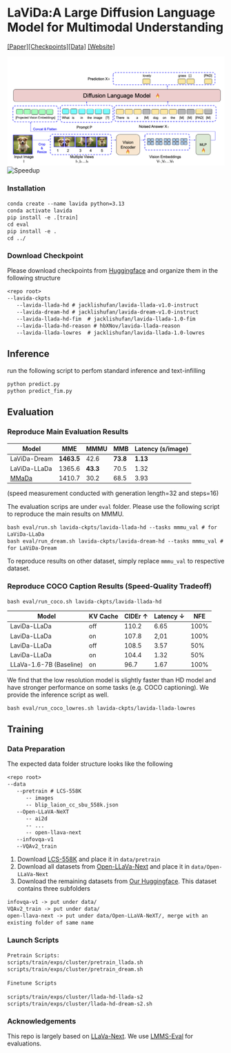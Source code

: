 # LaViDa:A Large Diffusion Language Model for Multimodal Understanding

[[Paper]](paper/paper.pdf)[[Checkpoints]](https://huggingface.co/collections/jacklishufan/lavida-10-682ecf5a5fa8c5df85c61ded)[[Data]](https://huggingface.co/datasets/jacklishufan/lavida-train) [[Website]](https://homepage.jackli.org/projects/lavida/)





![Model Architecture](images/architecture.png)
![Speedup](images/demo_hd.gif)

### Installation

```
conda create --name lavida python=3.13
conda activate lavida
pip install -e .[train]
cd eval
pip install -e .
cd ../
```

### Download Checkpoint

Please download checkpoints from [Huggingface](https://huggingface.co/collections/jacklishufan/lavida-10-682ecf5a5fa8c5df85c61ded)  and organize them in the following structure
```
<repo root>
--lavida-ckpts
   --lavida-llada-hd # jacklishufan/lavida-llada-v1.0-instruct
   --lavida-dream-hd # jacklishufan/lavida-dream-v1.0-instruct
   --lavida-llada-hd-fim  # jacklishufan/lavida-llada-1.0-fim
   --lavida-llada-hd-reason # hbXNov/lavida-llada-reason
   --lavida-llada-lowres  # jacklishufan/lavida-llada-1.0-lowres
```

## Inference
run the following script to perfom standard inference and text-infilling
```
python predict.py
python predict_fim.py
```
## Evaluation
### Reproduce Main Evaluation Results

| Model         | MME    | MMMU | MMB  | Latency (s/image) |
|---------------|--------|------|------|-------------------|
| LaViDa-Dream  | **1463.5** | 42.6 | **73.8** | **1.13**              |
| LaViDa-LLaDa  | 1365.6 | **43.3** | 70.5 | 1.32              |
| [MMaDa](MMaDa)         | 1410.7 | 30.2 | 68.5 | 3.93             |

(speed measurement conducted with generation length=32 and steps=16)

The evaluation scrips are under `eval` folder. Please use the following script to reproduce the main results on MMMU.

```
bash eval/run.sh lavida-ckpts/lavida-llada-hd --tasks mmmu_val # for LaViDa-LLaDa
bash eval/run_dream.sh lavida-ckpts/lavida-dream-hd --tasks mmmu_val # for LaViDa-Dream
```


To reproduce results on other dataset, simply replace `mmmu_val` to respective dataset.

### Reproduce COCO Caption Results (Speed-Quality Tradeoff)


```
bash eval/run_coco.sh lavida-ckpts/lavida-llada-hd 
```

| Model   | KV Cache | CIDEr $\uparrow$ | Latency $\downarrow$  | NFE  |
|------------|----------|-------|---------|-----|
| LaviDa-LLaDa  | off      | 110.2 | 6.65    | 100\%  |
| LaviDa-LLaDa  | on      | 107.8 |  2,01   | 100\%  |
| LaviDa-LLaDa  | off      | 108.5 | 3.57    | 50\%  |
| LaviDa-LLaDa  | on       | 104.4 | 1.32    | 50\%  |
| LLaVa-1.6-7B (Baseline)  | on       |  96.7 | 1.67     | 100\%|

We find that the low resolution model is slightly faster than HD model and have stronger performance on some tasks (e.g. COCO captioning). We provide the inference script as well.

```
bash eval/run_coco_lowres.sh lavida-ckpts/lavida-llada-lowres 
```


## Training
### Data Preparation

The expected data folder structure looks like the following

```
<repo root>
--data
   --pretrain # LCS-558K
      -- images
      -- blip_laion_cc_sbu_558k.json
   --Open-LLaVA-NeXT
      -- ai2d
      -- ...
      -- open-llava-next 
   --infovqa-v1
   --VQAv2_train
```


1. Download [LCS-558K](https://huggingface.co/datasets/liuhaotian/LLaVA-Pretrain/tree/main) and place it in `data/pretrain`
2. Download all datasets from [Open-LLaVa-Next](https://github.com/xiaoachen98/Open-LLaVA-NeXT/blob/master/docs/Data.md) and place it in `data/Open-LLaVa-Next`
3. Download the remaining datasets from [Our Huggingface](https://huggingface.co/datasets/jacklishufan/lavida-train/tree/main). This dataset contains three subfolders

```
infovqa-v1 -> put under data/
VQAv2_train -> put under data/
open-llava-next -> put under data/Open-LLaVA-NeXT/, merge with an existing folder of same name
```

### Launch Scripts

```
Pretrain Scripts:
scripts/train/exps/cluster/pretrain_llada.sh
scripts/train/exps/cluster/pretrain_dream.sh

Finetune Scripts

scripts/train/exps/cluster/llada-hd-llada-s2
scripts/train/exps/cluster/llada-hd-dream-s2.sh
```


### Acknowledgements

This repo is largely based on [LLaVa-Next](https://github.com/LLaVA-VL/LLaVA-NeXT). We use [LMMS-Eval](https://github.com/EvolvingLMMs-Lab/lmms-eval) for evaluations. 